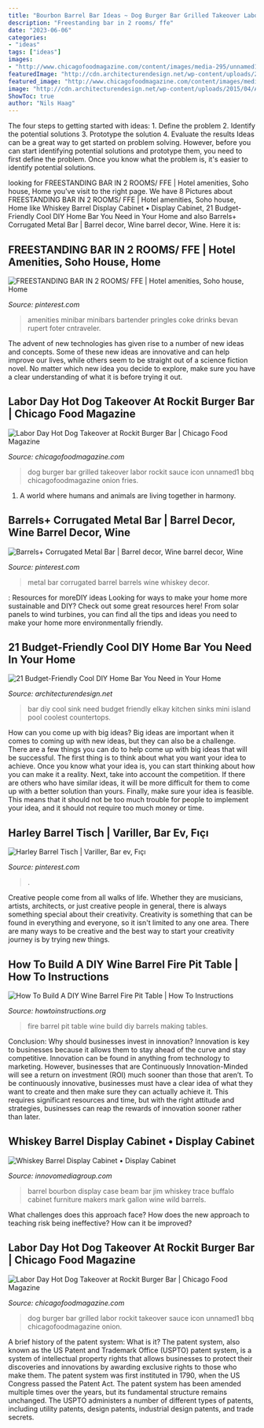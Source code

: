 ```yaml
---
title: "Bourbon Barrel Bar Ideas ~ Dog Burger Bar Grilled Takeover Labor Rockit Sauce Icon Unnamed1 Bbq Chicagofoodmagazine Onion Fries"
description: "Freestanding bar in 2 rooms/ ffe"
date: "2023-06-06"
categories:
- "ideas"
tags: ["ideas"]
images:
- "http://www.chicagofoodmagazine.com/content/images/media-295/unnamed1.jpg"
featuredImage: "http://cdn.architecturendesign.net/wp-content/uploads/2015/04/AD-DIY-Home-Bar-6.jpg"
featured_image: "http://www.chicagofoodmagazine.com/content/images/media-295/unnamed1.jpg"
image: "http://cdn.architecturendesign.net/wp-content/uploads/2015/04/AD-DIY-Home-Bar-6.jpg"
ShowToc: true
author: "Nils Haag"
---
```



The four steps to getting started with ideas: 1. Define the problem 2. Identify the potential solutions 3. Prototype the solution 4. Evaluate the results
Ideas can be a great way to get started on problem solving. However, before you can start identifying potential solutions and prototype them, you need to first define the problem. Once you know what the problem is, it's easier to identify potential solutions.

	

		
looking for FREESTANDING BAR IN 2 ROOMS/ FFE | Hotel amenities, Soho house, Home you've visit to the right page. We have 8 Pictures about FREESTANDING BAR IN 2 ROOMS/ FFE | Hotel amenities, Soho house, Home like Whiskey Barrel Display Cabinet • Display Cabinet, 21 Budget-Friendly Cool DIY Home Bar You Need in Your Home and also Barrels+ Corrugated Metal Bar | Barrel decor, Wine barrel decor, Wine. Here it is:
		
    
## FREESTANDING BAR IN 2 ROOMS/ FFE | Hotel Amenities, Soho House, Home

<img loading=lazy src="https://i.pinimg.com/736x/27/4b/fe/274bfeb56324bdfa7eef955587999739.jpg" onerror="this.onerror=null;this.src='https://tse3.mm.bing.net/th?id=OIP.4XK2VeiSSSdhYHFwEMC6zQHaKC&amp;pid=15.1';" alt="FREESTANDING BAR IN 2 ROOMS/ FFE | Hotel amenities, Soho house, Home">

_Source: pinterest.com_

>amenities minibar minibars bartender pringles coke drinks bevan rupert foter cntraveler. 

	

The advent of new technologies has given rise to a number of new ideas and concepts. Some of these new ideas are innovative and can help improve our lives, while others seem to be straight out of a science fiction novel. No matter which new idea you decide to explore, make sure you have a clear understanding of what it is before trying it out.

    
## Labor Day Hot Dog Takeover At Rockit Burger Bar | Chicago Food Magazine

<img loading=lazy src="http://www.chicagofoodmagazine.com/content/images/media-295/unnamed1.jpg" onerror="this.onerror=null;this.src='https://tse1.mm.bing.net/th?id=OIP.8SxYRhlwhsC7iL8REQkEtQHaLH&amp;pid=15.1';" alt="Labor Day Hot Dog Takeover at Rockit Burger Bar | Chicago Food Magazine">

_Source: chicagofoodmagazine.com_

>dog burger bar grilled takeover labor rockit sauce icon unnamed1 bbq chicagofoodmagazine onion fries. 

	

1. A world where humans and animals are living together in harmony. 

    
## Barrels+ Corrugated Metal Bar | Barrel Decor, Wine Barrel Decor, Wine

<img loading=lazy src="https://i.pinimg.com/736x/5a/2f/dc/5a2fdc1f17707acb6095176440f7572c--corrugated-metal-buffets.jpg" onerror="this.onerror=null;this.src='https://tse4.mm.bing.net/th?id=OIP.nfjs8YDKdv_npKo3N_sPyQEyDL&amp;pid=15.1';" alt="Barrels+ Corrugated Metal Bar | Barrel decor, Wine barrel decor, Wine">

_Source: pinterest.com_

>metal bar corrugated barrel barrels wine whiskey decor. 

	

: Resources for moreDIY ideas
Looking for ways to make your home more sustainable and DIY? Check out some great resources here! From solar panels to wind turbines, you can find all the tips and ideas you need to make your home more environmentally friendly.

    
## 21 Budget-Friendly Cool DIY Home Bar You Need In Your Home

<img loading=lazy src="http://cdn.architecturendesign.net/wp-content/uploads/2015/04/AD-DIY-Home-Bar-6.jpg" onerror="this.onerror=null;this.src='https://tse1.mm.bing.net/th?id=OIP.bGJ3_jaWKBVH1ZISDE3eVAHaOh&amp;pid=15.1';" alt="21 Budget-Friendly Cool DIY Home Bar You Need in Your Home">

_Source: architecturendesign.net_

>bar diy cool sink need budget friendly elkay kitchen sinks mini island pool coolest countertops. 

	

How can you come up with big ideas?
Big ideas are important when it comes to coming up with new ideas, but they can also be a challenge. There are a few things you can do to help come up with big ideas that will be successful. The first thing is to think about what you want your idea to achieve. Once you know what your idea is, you can start thinking about how you can make it a reality. Next, take into account the competition. If there are others who have similar ideas, it will be more difficult for them to come up with a better solution than yours. Finally, make sure your idea is feasible. This means that it should not be too much trouble for people to implement your idea, and it should not require too much money or time.

    
## Harley Barrel Tisch | Variller, Bar Ev, Fıçı

<img loading=lazy src="https://i.pinimg.com/736x/89/d7/19/89d719235936de69f7ce6405175ff6b4.jpg" onerror="this.onerror=null;this.src='https://tse1.mm.bing.net/th?id=OIP.tBuD8szzZ87oW-6Wds7NAAHaJ4&amp;pid=15.1';" alt="Harley Barrel Tisch | Variller, Bar ev, Fıçı">

_Source: pinterest.com_

>. 

	

Creative people come from all walks of life. Whether they are musicians, artists, architects, or just creative people in general, there is always something special about their creativity. Creativity is something that can be found in everything and everyone, so it isn't limited to any one area. There are many ways to be creative and the best way to start your creativity journey is by trying new things.

    
## How To Build A DIY Wine Barrel Fire Pit Table | How To Instructions

<img loading=lazy src="http://www.howtoinstructions.org/wp-content/uploads/2016/07/How-To-Build-A-Wine-Barrel-Fire-Pit-Table-4-660x344.jpg" onerror="this.onerror=null;this.src='https://tse4.mm.bing.net/th?id=OIP.BaXAGNbLhQHLAzvkoIol0QHaD3&amp;pid=15.1';" alt="How To Build A DIY Wine Barrel Fire Pit Table | How To Instructions">

_Source: howtoinstructions.org_

>fire barrel pit table wine build diy barrels making tables. 

	

Conclusion: Why should businesses invest in innovation?
Innovation is key to businesses because it allows them to stay ahead of the curve and stay competitive. Innovation can be found in anything from technology to marketing. However, businesses that are Continuously Innovation-Minded will see a return on investment (ROI) much sooner than those that aren’t. To be continuously innovative, businesses must have a clear idea of what they want to create and then make sure they can actually achieve it. This requires significant resources and time, but with the right attitude and strategies, businesses can reap the rewards of innovation sooner rather than later.

    
## Whiskey Barrel Display Cabinet • Display Cabinet

<img loading=lazy src="https://innovomediagroup.com/wp-content/uploads/2018/07/bourbon-barrel-display-case-jim-beam-makers-mark-wild-turkey-intended-for-proportions-1125-x-1500.jpg" onerror="this.onerror=null;this.src='https://tse4.mm.bing.net/th?id=OIP.PRzYObNPiOnZshkkh6Nq3AHaJ4&amp;pid=15.1';" alt="Whiskey Barrel Display Cabinet • Display Cabinet">

_Source: innovomediagroup.com_

>barrel bourbon display case beam bar jim whiskey trace buffalo cabinet furniture makers mark gallon wine wild barrels. 

	

What challenges does this approach face?
How does the new approach to teaching risk being ineffective? How can it be improved?

    
## Labor Day Hot Dog Takeover At Rockit Burger Bar | Chicago Food Magazine

<img loading=lazy src="http://www.chicagofoodmagazine.com/content/images/media-295/_large/unnamed1.jpg" onerror="this.onerror=null;this.src='https://tse4.mm.bing.net/th?id=OIP.253ebb-Moo7fRPE4CkucogHaLH&amp;pid=15.1';" alt="Labor Day Hot Dog Takeover at Rockit Burger Bar | Chicago Food Magazine">

_Source: chicagofoodmagazine.com_

>dog burger bar grilled labor rockit takeover sauce icon unnamed1 bbq chicagofoodmagazine onion. 

	

A brief history of the patent system: What is it?
The patent system, also known as the US Patent and Trademark Office (USPTO) patent system, is a system of intellectual property rights that allows businesses to protect their discoveries and innovations by awarding exclusive rights to those who make them. The patent system was first instituted in 1790, when the US Congress passed the Patent Act. The patent system has been amended multiple times over the years, but its fundamental structure remains unchanged. The USPTO administers a number of different types of patents, including utility patents, design patents, industrial design patents, and trade secrets.

